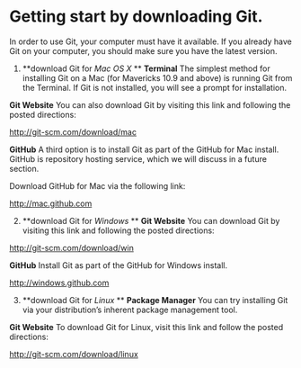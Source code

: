 # Getting start by downloading Git.
 In order to use Git, your computer must have it available. If you already have Git on your computer, you should make sure you have the latest version.
 1. **download Git for *Mac OS X* **
 **Terminal**
The simplest method for installing Git on a Mac (for Mavericks 10.9 and above) is running Git from the Terminal. If Git is not installed, you will see a prompt for installation.

**Git Website**
You can also download Git by visiting this link and following the posted directions:

http://git-scm.com/download/mac

**GitHub**
A third option is to install Git as part of the GitHub for Mac install. GitHub is repository hosting service, which we will discuss in a future section.

Download GitHub for Mac via the following link:

http://mac.github.com

2. **download Git for *Windows* **
**Git Website**
You can download Git by visiting this link and following the posted directions:

http://git-scm.com/download/win

**GitHub**
Install Git as part of the GitHub for Windows install.

http://windows.github.com

3. **download Git for *Linux* **
**Package Manager**
You can try installing Git via your distribution’s inherent package management tool.

**Git Website**
To download Git for Linux, visit this link and follow the posted directions:

http://git-scm.com/download/linux
